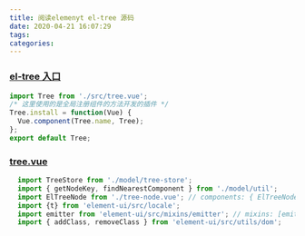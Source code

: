 ```yaml
---
title: 阅读elemenyt el-tree 源码
date: 2020-04-21 16:07:29
tags:
categories:
---
```



### [el-tree 入口](https://github.com/ElemeFE/element/blob/dev/packages/tree/index.js)

```js
import Tree from './src/tree.vue';
/* 这里使用的是全局注册组件的方法开发的插件 */
Tree.install = function(Vue) {
  Vue.component(Tree.name, Tree);
};
export default Tree;
```

### [tree.vue](https://github.com/ElemeFE/element/blob/dev/packages/tree/src/tree.vue#L41)

```js
  import TreeStore from './model/tree-store'; 
  import { getNodeKey, findNearestComponent } from './model/util';
  import ElTreeNode from './tree-node.vue'; // components: { ElTreeNode },
  import {t} from 'element-ui/src/locale';
  import emitter from 'element-ui/src/mixins/emitter'; // mixins: [emitter],
  import { addClass, removeClass } from 'element-ui/src/utils/dom';
```